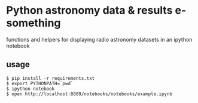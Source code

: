 
Python astronomy data & results e-something
===========================================


functions and helpers for displaying radio astronomy datasets in an ipython notebook


usage
-----

```
$ pip install -r requirements.txt
$ export PYTHONPATH=`pwd`
$ ipython notebook
$ open http://localhost:8889/notebooks/notebooks/example.ipynb
```

